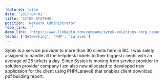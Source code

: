 ```yaml
---
featured: false
date: '2017-04-01'
title: 'SITEK SYSTEMS'
position: 'Network Administrator'
repo_link: ''
demo_link: 'https://www.linkedin.com/company/sytek-solutions-corp./about/'
techs: ['Networking', 'PHP', 'Laravel']
---
```


Sytek is a service provider to more than 30 clients here in BC. I was solely assigned to handle all the helpdesk tickets to their biggest clients with an average of 25 tickets a day. Since Systek is moving from service provider to solution provider company I am also now allocated to developed new application for the client using PHP(Laravel) that enables client download pdf building report.
